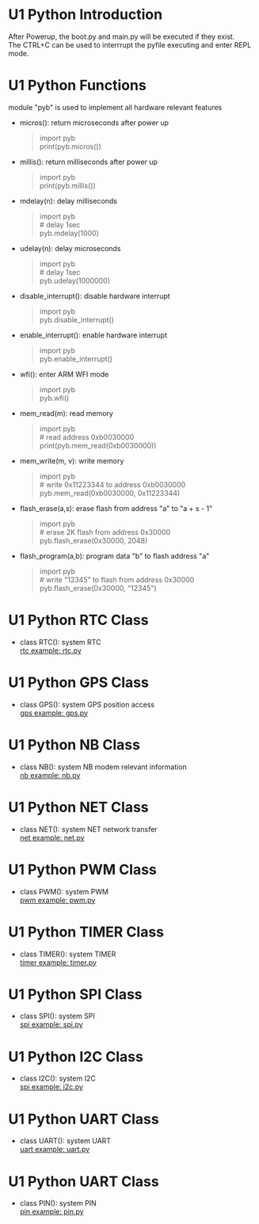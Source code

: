 # U1 Python Introduction
After Powerup, the boot.py and main.py will be executed if they exist.<br>
The CTRL+C can be used to interrrupt the pyfile executing and enter REPL mode. <br>
# U1 Python Functions
module "pyb" is used to implement all hardware relevant features <br>
- micros():     return microseconds after power up<br>
    > import pyb<br>
    > print(pyb.micros())<br>
- millis():     return milliseconds after power up<br>
    > import pyb<br>
    > print(pyb.millis())<br>
- mdelay(n):     delay milliseconds<br>
    > import pyb<br>
    > \# delay 1sec<br>
    > pyb.mdelay(1000) <br>
- udelay(n):     delay microseconds<br>
    > import pyb<br>
    > \# delay 1sec<br>
    > pyb.udelay(1000000) <br>
- disable_interrupt():     disable hardware interrupt<br>
    > import pyb<br>
    > pyb.disable_interrupt()<br>
- enable_interrupt():     enable hardware interrupt<br>
    > import pyb<br>
    > pyb.enable_interrupt()<br>
- wfi():     enter ARM WFI mode<br>
    > import pyb<br>
    > pyb.wfi()<br>
- mem_read(m):     read memory<br>
    > import pyb<br>
    > \# read address 0xb0030000<br>
    > print(pyb.mem_read(0xb0030000))  <br>
- mem_write(m, v):     write memory<br>
    > import pyb<br>
    > \# write 0x11223344 to address 0xb0030000<br>
    > pyb.mem_read(0xb0030000, 0x11223344)  <br>
- flash_erase(a,s):     erase flash from address "a" to "a + s - 1"<br>
    > import pyb<br>
    > \# erase 2K flash from address 0x30000<br>
    > pyb.flash_erase(0x30000, 2048)  <br>
- flash_program(a,b):     program data "b" to flash address "a"<br>
    > import pyb<br>
    > \# write "12345" to flash from address 0x30000 <br>
    > pyb.flash_erase(0x30000, "12345")  <br>
# U1 Python RTC Class<br>
- class RTC():     system RTC<br>
    [rtc example: rtc.py](./rtc.py) <br>
# U1 Python GPS Class<br>
- class GPS():     system GPS position access<br>
    [gps example: gps.py](./gps.py) <br>
# U1 Python NB Class<br>
- class NB():     system NB modem relevant information<br>
    [nb example: nb.py](./nb.py) <br>
# U1 Python NET Class<br>
- class NET():     system NET network transfer <br>
    [net example: net.py](./net.py) <br>
# U1 Python PWM Class<br>
- class PWM():     system PWM <br>
    [pwm example: pwm.py](./pwm.py) <br>
# U1 Python TIMER Class<br>
- class TIMER():     system TIMER<br>
    [timer example: timer.py](./timer.py) <br>
# U1 Python SPI Class<br>
- class SPI():     system SPI<br>
    [spi example: spi.py](./spi.py) <br>
# U1 Python I2C Class<br>
- class I2C():    system I2C<br>
    [spi example: i2c.py](./i2c.py) <br>
# U1 Python UART Class<br>
- class UART():     system UART<br>
    [uart example: uart.py](./uart.py) <br>
# U1 Python UART Class<br>
- class PIN():     system PIN<br>
    [pin example: pin.py](./pin.py) <br>
